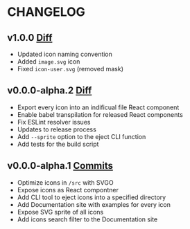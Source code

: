 # CHANGELOG

## v1.0.0 [Diff](https://github.com/airtame/airtame-icons/compare/v0.0.0-alpha.2...v1.0.0)

* Updated icon naming convention
* Added `image.svg` icon
* Fixed `icon-user.svg` (removed mask)

## v0.0.0-alpha.2 [Diff](https://github.com/airtame/airtame-icons/compare/v0.0.0-alpha.1...v0.0.0-alpha.2)

* Export every icon into an indificual file React component
* Enable babel transpilation for released React components
* Fix ESLint resolver issues
* Updates to release process
* Add `--sprite` option to the eject CLI function
* Add tests for the build script

## v0.0.0-alpha.1 [Commits](https://github.com/airtame/airtame-icons/commits/v0.0.0-alpha.1)

* Optimize icons in `/src` with SVGO
* Expose icons as React compontner
* Add CLI tool to eject icons into a specified directory
* Add Documentation site with examples for every icon
* Expose SVG sprite of all icons
* Add icons search filter to the Documentation site
